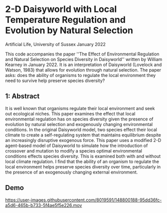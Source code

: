 # 2-D Daisyworld with Local Temperature Regulation and Evolution by Natural Selection
Artificial Life, University of Sussex
January 2022

This code accompanies the paper ''The Effect of Environmental Regulation and Natural Selection on Species Diversity in Daisyworld'' written by William Kearney in January 2022. It is an interpretation of Daisyworld (Lovelock and Watson, 1983) that allows for evolution through natural selection. The paper asks: does the ability of organisms to regulate the local environment they need to survive help preserve species diversity?

## 1: Abstract

It is well known that organisms regulate their local environment and seek out ecological niches. This paper examines the effect that local environmental regulation has on species diversity given the presence of evolution by natural selection and exogenously changing environmental conditions. In the original Daisyworld model, two species effect their local climate to create a self-regulating system that maintains equilibrium despite an increasingly disruptive exogenous force. This paper uses a modified 2-D agent-based model of Daisyworld to simulate how the introduction of crossover and mutation to modify a species optimal environmental conditions effects species diversity. This is examined both with and without local climate regulation. I find that the ability of an organism to regulate the local environment helps preserve species diversity over time, particularly in the presence of an exogenously changing external environment.

## Demo

https://user-images.githubusercontent.com/8019591/148800188-95dd36fc-a5d6-465b-b733-5f4ae5f5e226.mov
